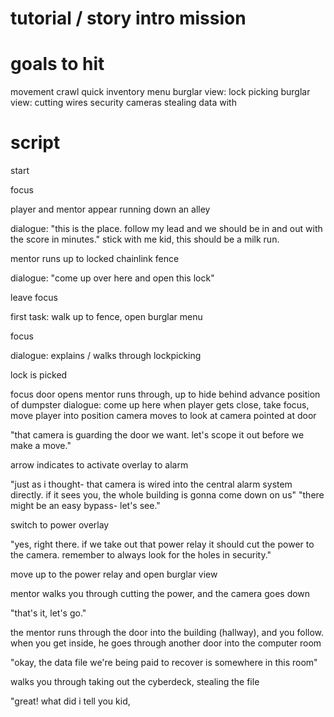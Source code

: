 # tutorial / story intro mission

# goals to hit

movement
crawl
quick inventory menu
burglar view: lock picking
burglar view: cutting wires
security cameras
stealing data with 

# script

start

focus

player and mentor appear running down an alley

dialogue: "this is the place. follow my lead and we should be in and out with the score in minutes."
stick with me kid, this should be a milk run.

mentor runs up to locked chainlink fence

dialogue: "come up over here and open this lock"

leave focus

first task: walk up to fence, open burglar menu

focus

dialogue: explains / walks through lockpicking

lock is picked

focus
door opens
mentor runs through, up to hide behind advance position of dumpster
dialogue: come up here
when player gets close, take focus, move player into position
camera moves to look at camera pointed at door

"that camera is guarding the door we want. let's scope it out before we make a move."

arrow indicates to activate overlay to alarm

"just as i thought- that camera is wired into the central alarm system directly. if it sees you, the whole building is gonna come down on us"
"there might be an easy bypass- let's see."

switch to power overlay

"yes, right there. if we take out that power relay it should cut the power to the camera. remember to always look for the holes in security."

move up to the power relay and open burglar view

mentor walks you through cutting the power, and the camera goes down

"that's it, let's go."

the mentor runs through the door into the building (hallway), and you follow.
when you get inside, he goes through another door into the computer room

"okay, the data file we're being paid to recover is somewhere in this room"

walks you through taking out the cyberdeck, stealing the file

"great! what did i tell you kid,